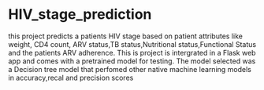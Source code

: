 # HIV_stage_prediction
this project predicts a patients HIV stage based on patient attributes like weight, CD4 count, ARV status,TB status,Nutritional status,Functional Status and the patients ARV adherence.
This is project is intergrated in a Flask web app and comes with a pretrained model for testing.
The model selected was a Decision tree model that perfomed other native machine learning models in accuracy,recal and precision scores
